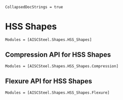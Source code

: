 ```@meta
CollapsedDocStrings = true
```

# HSS Shapes

```@autodocs
Modules = [AISCSteel.Shapes.HSS_Shapes]
```

## Compression API for HSS Shapes

```@autodocs
Modules = [AISCSteel.Shapes.HSS_Shapes.Compression]
```

## Flexure API for HSS Shapes

```@autodocs
Modules = [AISCSteel.Shapes.HSS_Shapes.Flexure]
```